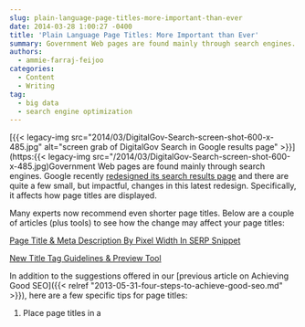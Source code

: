 ```yaml
---
slug: plain-language-page-titles-more-important-than-ever
date: 2014-03-28 1:00:27 -0400
title: 'Plain Language Page Titles: More Important than Ever'
summary: Government Web pages are found mainly through search engines. Google recently redesigned its search results page and there are quite a few small, but impactful, changes in this latest redesign. Specifically, it affects how page titles are displayed. Many experts now recommend even
authors:
  - ammie-farraj-feijoo
categories:
  - Content
  - Writing
tag:
  - big data
  - search engine optimization
---
```


[{{< legacy-img src="2014/03/DigitalGov-Search-screen-shot-600-x-485.jpg" alt="screen grab of DigitalGov Search in Google results page" >}}](https:{{< legacy-img src="/2014/03/DigitalGov-Search-screen-shot-600-x-485.jpg)Government Web pages are found mainly through search engines. Google recently [redesigned its search results page](http://www.fastcodesign.com/3027704/how-googles-redesigned-search-results-augur-a-more-beautiful-web) and there are quite a few small, but impactful, changes in this latest redesign. Specifically, it affects how page titles are displayed.

Many experts now recommend even shorter page titles. Below are a couple of articles (plus tools) to see how the change may affect your page titles:

[Page Title & Meta Description By Pixel Width In SERP Snippet](http://www.screamingfrog.co.uk/page-title-meta-description-lengths-by-pixel-width/)

[New Title Tag Guidelines & Preview Tool](http://moz.com/blog/new-title-tag-guidelines-preview-tool)

In addition to the suggestions offered in our [previous article on Achieving Good SEO]({{< relref "2013-05-31-four-steps-to-achieve-good-seo.md" >}}), here are a few specific tips for page titles:

1. Place page titles in a 

<title>
  tag within the 
  
  <head>
    .<br /> 2. There’s no magic number, but around 55 characters or less is good.<br /> 3. There’s no set syntax, but &#8220;Primary Keyword &#8211; Secondary Keyword | Brand Name&#8221; is good.</p> 
    
    <p>
      Below are a few articles on optimizing title tags for search engines:
    </p>
    
    <p>
      <a href="http://searchengineland.com/nine-best-practices-for-optimized-title-tags-111979">Nine Best Practices For Optimized < title > Tags</a>
    </p>
    
    <p>
      <a href="http://moz.com/learn/seo/title-tag">Title Tag</a>
    </p>
    
    <p>
      <a href="http://www.w3.org/QA/Tips/good-titles">
      
      <title>
        : the most important element of a quality Web page</a></p> 
        
        <p>
          <em>If you’re interested in learning more about search, register for our <a href="({{< link "events/search-technology-and-information-retrieval.md" >}}">Search Is the New Big Data (in-person training)</a> on April 10.</em>
        </p>